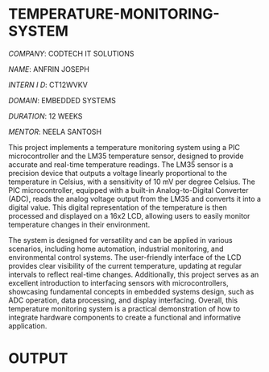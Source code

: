 # TEMPERATURE-MONITORING-SYSTEM

*COMPANY*: CODTECH IT SOLUTIONS

*NAME*: ANFRIN JOSEPH

*INTERN I D*: CT12WVKV

*DOMAIN*: EMBEDDED SYSTEMS

*DURATION*: 12 WEEKS

*MENTOR*: NEELA SANTOSH

This project implements a temperature monitoring system using a PIC microcontroller and the LM35 temperature sensor, designed to provide accurate and real-time temperature readings. The LM35 sensor is a precision device that outputs a voltage linearly proportional to the temperature in Celsius, with a sensitivity of 10 mV per degree Celsius. The PIC microcontroller, equipped with a built-in Analog-to-Digital Converter (ADC), reads the analog voltage output from the LM35 and converts it into a digital value. This digital representation of the temperature is then processed and displayed on a 16x2 LCD, allowing users to easily monitor temperature changes in their environment.

The system is designed for versatility and can be applied in various scenarios, including home automation, industrial monitoring, and environmental control systems. The user-friendly interface of the LCD provides clear visibility of the current temperature, updating at regular intervals to reflect real-time changes. Additionally, this project serves as an excellent introduction to interfacing sensors with microcontrollers, showcasing fundamental concepts in embedded systems design, such as ADC operation, data processing, and display interfacing. Overall, this temperature monitoring system is a practical demonstration of how to integrate hardware components to create a functional and informative application.

# OUTPUT



